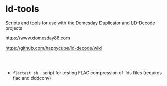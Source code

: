 # ld-tools
Scripts and tools for use with the Domesday Duplicator and LD-Decode projects

https://www.domesday86.com

https://github.com/happycube/ld-decode/wiki

<br/><br/>

* `flactest.sh` - script for testing FLAC compression of .lds files (requires flac and dddconv)
